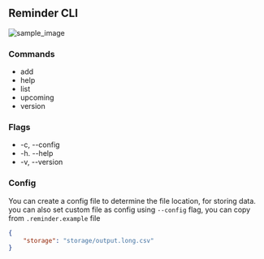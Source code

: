 
## Reminder CLI

![sample_image](https://github.com/AmolKumarGupta/reminder/assets/88397611/908c18cd-b13b-4f8c-9f98-77079a2d6049)

### Commands
 - add
 - help
 - list
 - upcoming
 - version


### Flags
 - -c, --config
 - -h. --help
 - -v, --version


### Config
You can create a config file to determine the file location, for storing data.
you can also set custom file as config using `--config` flag, you can copy from `.reminder.example` file

```json
{
    "storage": "storage/output.long.csv"
}
```
